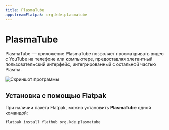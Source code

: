 ```yaml
---
title: PlasmaTube
appstreamFlatpak: org.kde.plasmatube
---
```


# PlasmaTube

PlasmaTube — приложение PlasmaTube позволяет просматривать видео с YouTube на телефоне или компьютере, предоставляя элегантный пользовательский интерфейс, интегрированный с остальной частью Plasma.

![Скриншот программы](https://cdn.kde.org/screenshots/plasmatube/plasmatube.png)

## Установка c помощью Flatpak

При наличии пакета Flatpak, можно установить **PlasmaTube** одной командой:

```shell
flatpak install flathub org.kde.plasmatube
```

<!--@include: ../../parts/install/software-flatpak.md-->
